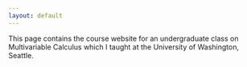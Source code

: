 ```yaml
---
layout: default
---
```


This page contains the course website for an undergraduate class on Multivariable Calculus which I taught at the University of Washington, Seattle.





